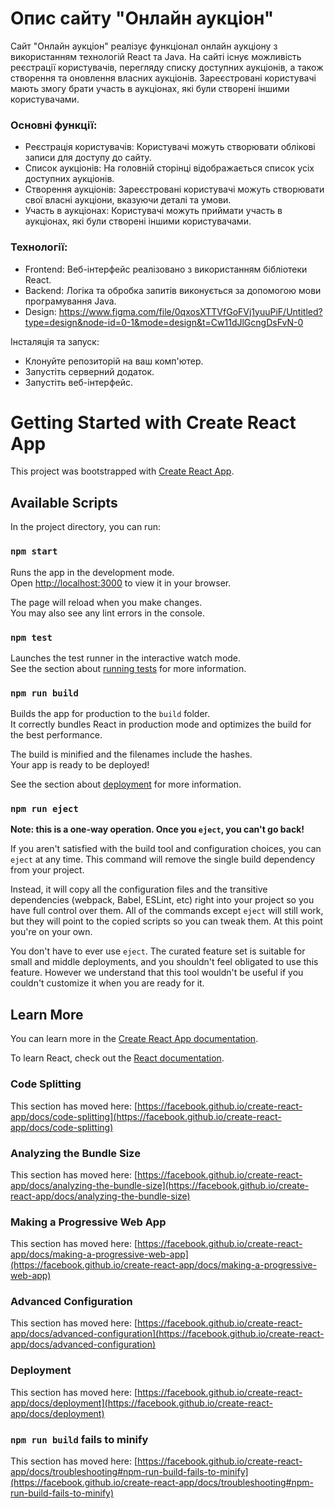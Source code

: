 # Опис сайту "Онлайн аукціон"

Сайт "Онлайн аукціон" реалізує функціонал онлайн аукціону з використанням технологій React та Java. На сайті існує можливість реєстрації користувачів, перегляду списку доступних аукціонів, а також створення та оновлення власних аукціонів. Зареєстровані користувачі мають змогу брати участь в аукціонах, які були створені іншими користувачами.

### Основні функції:

- Реєстрація користувачів: Користувачі можуть створювати облікові записи для доступу до сайту.
- Список аукціонів: На головній сторінці відображається список усіх доступних аукціонів.
- Створення аукціонів: Зареєстровані користувачі можуть створювати свої власні аукціони, вказуючи деталі та умови.
- Участь в аукціонах: Користувачі можуть приймати участь в аукціонах, які були створені іншими користувачами.

### Технології:

- Frontend: Веб-інтерфейс реалізовано з використанням бібліотеки React.
- Backend: Логіка та обробка запитів виконується за допомогою мови програмування Java.
- Design: https://www.figma.com/file/0qxosXTTVfGoFVj1yuuPiF/Untitled?type=design&node-id=0-1&mode=design&t=Cw11dJlGcngDsFvN-0

Інсталяція та запуск:
- Клонуйте репозиторій на ваш комп'ютер.
- Запустіть серверний додаток.
- Запустіть веб-інтерфейс.

# Getting Started with Create React App

This project was bootstrapped with [Create React App](https://github.com/facebook/create-react-app).

## Available Scripts

In the project directory, you can run:

### `npm start`

Runs the app in the development mode.\
Open [http://localhost:3000](http://localhost:3000) to view it in your browser.

The page will reload when you make changes.\
You may also see any lint errors in the console.

### `npm test`

Launches the test runner in the interactive watch mode.\
See the section about [running tests](https://facebook.github.io/create-react-app/docs/running-tests) for more information.

### `npm run build`

Builds the app for production to the `build` folder.\
It correctly bundles React in production mode and optimizes the build for the best performance.

The build is minified and the filenames include the hashes.\
Your app is ready to be deployed!

See the section about [deployment](https://facebook.github.io/create-react-app/docs/deployment) for more information.

### `npm run eject`

**Note: this is a one-way operation. Once you `eject`, you can't go back!**

If you aren't satisfied with the build tool and configuration choices, you can `eject` at any time. This command will remove the single build dependency from your project.

Instead, it will copy all the configuration files and the transitive dependencies (webpack, Babel, ESLint, etc) right into your project so you have full control over them. All of the commands except `eject` will still work, but they will point to the copied scripts so you can tweak them. At this point you're on your own.

You don't have to ever use `eject`. The curated feature set is suitable for small and middle deployments, and you shouldn't feel obligated to use this feature. However we understand that this tool wouldn't be useful if you couldn't customize it when you are ready for it.

## Learn More

You can learn more in the [Create React App documentation](https://facebook.github.io/create-react-app/docs/getting-started).

To learn React, check out the [React documentation](https://reactjs.org/).

### Code Splitting

This section has moved here: [https://facebook.github.io/create-react-app/docs/code-splitting](https://facebook.github.io/create-react-app/docs/code-splitting)

### Analyzing the Bundle Size

This section has moved here: [https://facebook.github.io/create-react-app/docs/analyzing-the-bundle-size](https://facebook.github.io/create-react-app/docs/analyzing-the-bundle-size)

### Making a Progressive Web App

This section has moved here: [https://facebook.github.io/create-react-app/docs/making-a-progressive-web-app](https://facebook.github.io/create-react-app/docs/making-a-progressive-web-app)

### Advanced Configuration

This section has moved here: [https://facebook.github.io/create-react-app/docs/advanced-configuration](https://facebook.github.io/create-react-app/docs/advanced-configuration)

### Deployment

This section has moved here: [https://facebook.github.io/create-react-app/docs/deployment](https://facebook.github.io/create-react-app/docs/deployment)

### `npm run build` fails to minify

This section has moved here: [https://facebook.github.io/create-react-app/docs/troubleshooting#npm-run-build-fails-to-minify](https://facebook.github.io/create-react-app/docs/troubleshooting#npm-run-build-fails-to-minify)
